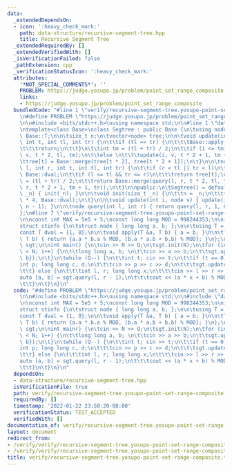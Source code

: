 ```yaml
---
data:
  _extendedDependsOn:
  - icon: ':heavy_check_mark:'
    path: data-structure/recursive-segment-tree.hpp
    title: Recursive Segment Tree
  _extendedRequiredBy: []
  _extendedVerifiedWith: []
  _isVerificationFailed: false
  _pathExtension: cpp
  _verificationStatusIcon: ':heavy_check_mark:'
  attributes:
    '*NOT_SPECIAL_COMMENTS*': ''
    PROBLEM: https://judge.yosupo.jp/problem/point_set_range_composite
    links:
    - https://judge.yosupo.jp/problem/point_set_range_composite
  bundledCode: "#line 1 \"verify/recursive-segment-tree.yosupo-point-set-range-composite.test.cpp\"\
    \n#define PROBLEM \"https://judge.yosupo.jp/problem/point_set_range_composite\"\
    \n\n#include <bits/stdc++.h>\nusing namespace std;\n\n#line 1 \"data-structure/recursive-segment-tree.hpp\"\
    \ntemplate<class Base>\nclass Segtree : public Base {\n\tusing node = typename\
    \ Base::T;\n\n\tsize_t n;\n\tvector<node> tree;\n\n\tvoid update(int i, node v,\
    \ int t, int tl, int tr) {\n\t\tif (tl == tr) {\n\t\t\tBase::apply(tree[t], v);\n\
    \t\t\treturn;\n\t\t}\n\t\tint tm = (tl + tr) / 2;\n\t\tif (i <= tm)\n\t\t\tupdate(i,\
    \ v, t * 2, tl, tm);\n\t\telse \n\t\t\tupdate(i, v, t * 2 + 1, tm + 1, tr);\n\t\
    \ttree[t] = Base::merge(tree[t * 2], tree[t * 2 + 1]);\n\t}\n\n\tnode query(int\
    \ l, int r, int t, int tl, int tr) {\n\t\tif (r < tl || tr < l)\n\t\t\treturn\
    \ Base::dval;\n\t\tif (l <= tl && tr <= r)\n\t\t\treturn tree[t];\n\t\tint tm\
    \ = (tl + tr) / 2;\n\t\treturn Base::merge(query(l, r, t * 2, tl, tm), query(l,\
    \ r, t * 2 + 1, tm + 1, tr));\n\t}\n\npublic:\n\tSegtree() = default;\n\n\tSegtree(size_t\
    \ _n) { init(_n); }\n\n\tvoid init(size_t _n) {\n\t\tn = _n;\n\t\ttree.assign(n\
    \ * 4, Base::dval);\n\t}\n\n\tvoid update(int i, node v) { update(i, v, 1, 0,\
    \ n - 1); }\n\n\tnode query(int l, int r) { return query(l, r, 1, 0, n - 1); }\n\
    };\n#line 7 \"verify/recursive-segment-tree.yosupo-point-set-range-composite.test.cpp\"\
    \n\nconst int MAX = 5e5 + 5;\nconst long long MOD = 998244353;\n\nint N, Q;\n\n\
    struct stinfo {\n\tstruct node { long long a, b; };\n\n\tusing T = node;\n\n\t\
    const T dval = {1, 0};\n\n\tvoid apply(T &a, T b) { a = b; }\n\n\tT merge(T a,\
    \ T b) { return {a.a * b.a % MOD, (b.a * a.b + b.b) % MOD}; }\n};\n\nSegtree<stinfo>\
    \ sgt;\n\nint main() {\n\tcin >> N >> Q;\n\tsgt.init(N);\n\tfor (int i = 0; i\
    \ < N; i++) {\n\t\tlong long a, b; \n\t\tcin >> a >> b;\n\t\tsgt.update(i, {a,\
    \ b});\n\t}\n\twhile (Q--) {\n\t\tint t; cin >> t;\n\t\tif (t == 0) {\n\t\t\t\
    int p; long long c, d;\n\t\t\tcin >> p >> c >> d;\n\t\t\tsgt.update(p, {c, d});\n\
    \t\t} else {\n\t\t\tint l, r; long long x;\n\t\t\tcin >> l >> r >> x;\n\t\t\t\
    auto [a, b] = sgt.query(l, r - 1);\n\t\t\tcout << (a * x + b) % MOD << '\\n';\n\
    \t\t}\n\t}\n}\n"
  code: "#define PROBLEM \"https://judge.yosupo.jp/problem/point_set_range_composite\"\
    \n\n#include <bits/stdc++.h>\nusing namespace std;\n\n#include \"data-structure/recursive-segment-tree.hpp\"\
    \n\nconst int MAX = 5e5 + 5;\nconst long long MOD = 998244353;\n\nint N, Q;\n\n\
    struct stinfo {\n\tstruct node { long long a, b; };\n\n\tusing T = node;\n\n\t\
    const T dval = {1, 0};\n\n\tvoid apply(T &a, T b) { a = b; }\n\n\tT merge(T a,\
    \ T b) { return {a.a * b.a % MOD, (b.a * a.b + b.b) % MOD}; }\n};\n\nSegtree<stinfo>\
    \ sgt;\n\nint main() {\n\tcin >> N >> Q;\n\tsgt.init(N);\n\tfor (int i = 0; i\
    \ < N; i++) {\n\t\tlong long a, b; \n\t\tcin >> a >> b;\n\t\tsgt.update(i, {a,\
    \ b});\n\t}\n\twhile (Q--) {\n\t\tint t; cin >> t;\n\t\tif (t == 0) {\n\t\t\t\
    int p; long long c, d;\n\t\t\tcin >> p >> c >> d;\n\t\t\tsgt.update(p, {c, d});\n\
    \t\t} else {\n\t\t\tint l, r; long long x;\n\t\t\tcin >> l >> r >> x;\n\t\t\t\
    auto [a, b] = sgt.query(l, r - 1);\n\t\t\tcout << (a * x + b) % MOD << '\\n';\n\
    \t\t}\n\t}\n}\n"
  dependsOn:
  - data-structure/recursive-segment-tree.hpp
  isVerificationFile: true
  path: verify/recursive-segment-tree.yosupo-point-set-range-composite.test.cpp
  requiredBy: []
  timestamp: '2022-01-22 23:50:20-08:00'
  verificationStatus: TEST_ACCEPTED
  verifiedWith: []
documentation_of: verify/recursive-segment-tree.yosupo-point-set-range-composite.test.cpp
layout: document
redirect_from:
- /verify/verify/recursive-segment-tree.yosupo-point-set-range-composite.test.cpp
- /verify/verify/recursive-segment-tree.yosupo-point-set-range-composite.test.cpp.html
title: verify/recursive-segment-tree.yosupo-point-set-range-composite.test.cpp
---
```

